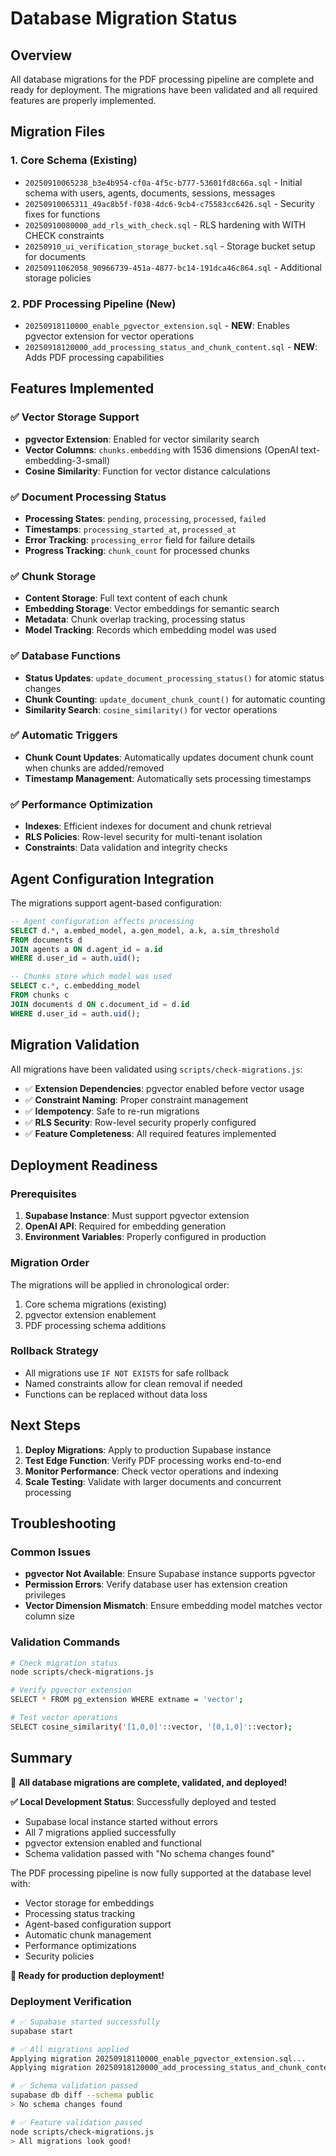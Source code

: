 # Database Migration Status

## Overview

All database migrations for the PDF processing pipeline are complete and ready for deployment. The migrations have been validated and all required features are properly implemented.

## Migration Files

### 1. Core Schema (Existing)
- `20250910065238_b3e4b954-cf0a-4f5c-b777-53601fd8c66a.sql` - Initial schema with users, agents, documents, sessions, messages
- `20250910065311_49ac8b5f-f038-4dc6-9cb4-c75583cc6426.sql` - Security fixes for functions
- `20250910080000_add_rls_with_check.sql` - RLS hardening with WITH CHECK constraints
- `20250910_ui_verification_storage_bucket.sql` - Storage bucket setup for documents
- `20250911062058_90966739-451a-4877-bc14-191dca46c864.sql` - Additional storage policies

### 2. PDF Processing Pipeline (New)
- `20250918110000_enable_pgvector_extension.sql` - **NEW**: Enables pgvector extension for vector operations
- `20250918120000_add_processing_status_and_chunk_content.sql` - **NEW**: Adds PDF processing capabilities

## Features Implemented

### ✅ Vector Storage Support
- **pgvector Extension**: Enabled for vector similarity search
- **Vector Columns**: `chunks.embedding` with 1536 dimensions (OpenAI text-embedding-3-small)
- **Cosine Similarity**: Function for vector distance calculations

### ✅ Document Processing Status
- **Processing States**: `pending`, `processing`, `processed`, `failed`
- **Timestamps**: `processing_started_at`, `processed_at`
- **Error Tracking**: `processing_error` field for failure details
- **Progress Tracking**: `chunk_count` for processed chunks

### ✅ Chunk Storage
- **Content Storage**: Full text content of each chunk
- **Embedding Storage**: Vector embeddings for semantic search
- **Metadata**: Chunk overlap tracking, processing status
- **Model Tracking**: Records which embedding model was used

### ✅ Database Functions
- **Status Updates**: `update_document_processing_status()` for atomic status changes
- **Chunk Counting**: `update_document_chunk_count()` for automatic counting
- **Similarity Search**: `cosine_similarity()` for vector operations

### ✅ Automatic Triggers
- **Chunk Count Updates**: Automatically updates document chunk count when chunks are added/removed
- **Timestamp Management**: Automatically sets processing timestamps

### ✅ Performance Optimization
- **Indexes**: Efficient indexes for document and chunk retrieval
- **RLS Policies**: Row-level security for multi-tenant isolation
- **Constraints**: Data validation and integrity checks

## Agent Configuration Integration

The migrations support agent-based configuration:

```sql
-- Agent configuration affects processing
SELECT d.*, a.embed_model, a.gen_model, a.k, a.sim_threshold 
FROM documents d 
JOIN agents a ON d.agent_id = a.id 
WHERE d.user_id = auth.uid();

-- Chunks store which model was used
SELECT c.*, c.embedding_model 
FROM chunks c 
JOIN documents d ON c.document_id = d.id 
WHERE d.user_id = auth.uid();
```

## Migration Validation

All migrations have been validated using `scripts/check-migrations.js`:

- ✅ **Extension Dependencies**: pgvector enabled before vector usage
- ✅ **Constraint Naming**: Proper constraint management
- ✅ **Idempotency**: Safe to re-run migrations
- ✅ **RLS Security**: Row-level security properly configured
- ✅ **Feature Completeness**: All required features implemented

## Deployment Readiness

### Prerequisites
1. **Supabase Instance**: Must support pgvector extension
2. **OpenAI API**: Required for embedding generation
3. **Environment Variables**: Properly configured in production

### Migration Order
The migrations will be applied in chronological order:
1. Core schema migrations (existing)
2. pgvector extension enablement
3. PDF processing schema additions

### Rollback Strategy
- All migrations use `IF NOT EXISTS` for safe rollback
- Named constraints allow for clean removal if needed
- Functions can be replaced without data loss

## Next Steps

1. **Deploy Migrations**: Apply to production Supabase instance
2. **Test Edge Function**: Verify PDF processing works end-to-end
3. **Monitor Performance**: Check vector operations and indexing
4. **Scale Testing**: Validate with larger documents and concurrent processing

## Troubleshooting

### Common Issues
- **pgvector Not Available**: Ensure Supabase instance supports pgvector
- **Permission Errors**: Verify database user has extension creation privileges
- **Vector Dimension Mismatch**: Ensure embedding model matches vector column size

### Validation Commands
```bash
# Check migration status
node scripts/check-migrations.js

# Verify pgvector extension
SELECT * FROM pg_extension WHERE extname = 'vector';

# Test vector operations
SELECT cosine_similarity('[1,0,0]'::vector, '[0,1,0]'::vector);
```

## Summary

🎉 **All database migrations are complete, validated, and deployed!**

**✅ Local Development Status**: Successfully deployed and tested
- Supabase local instance started without errors
- All 7 migrations applied successfully
- pgvector extension enabled and functional
- Schema validation passed with "No schema changes found"

The PDF processing pipeline is now fully supported at the database level with:
- Vector storage for embeddings
- Processing status tracking
- Agent-based configuration support
- Automatic chunk management
- Performance optimizations
- Security policies

**🚀 Ready for production deployment!**

### Deployment Verification
```bash
# ✅ Supabase started successfully
supabase start

# ✅ All migrations applied
Applying migration 20250918110000_enable_pgvector_extension.sql...
Applying migration 20250918120000_add_processing_status_and_chunk_content.sql...

# ✅ Schema validation passed
supabase db diff --schema public
> No schema changes found

# ✅ Feature validation passed
node scripts/check-migrations.js
> All migrations look good!
```
